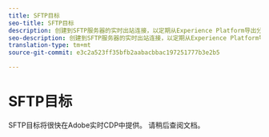 ```yaml
---
title: SFTP目标
seo-title: SFTP目标
description: 创建到SFTP服务器的实时出站连接，以定期从Experience Platform导出分隔的数据文件。
seo-description: 创建到SFTP服务器的实时出站连接，以定期从Experience Platform导出分隔的数据文件。
translation-type: tm+mt
source-git-commit: e3c2a523ff35bfb2aabacbbac197251777b3e2b5

---
```



# SFTP目标

SFTP目标将很快在Adobe实时CDP中提供。 请稍后查阅文档。